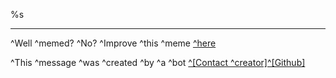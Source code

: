 %s

****
^Well ^memed? ^No? ^Improve ^this ^meme [^here](http://np.reddit.com/message/compose/?to=&amp;amp;subject=ALTER)

^This ^message ^was ^created ^by ^a ^bot [^[Contact ^creator]](http://np.reddit.com/message/compose/?to=&amp;amp;subject=)[^[Github]](https://github.com/)